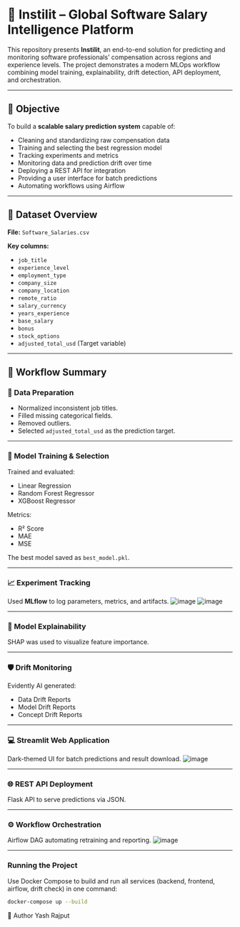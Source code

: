 # 💼 Instilit – Global Software Salary Intelligence Platform
 
This repository presents **Instilit**, an end-to-end solution for predicting and monitoring software professionals’ compensation across regions and experience levels. The project demonstrates a modern MLOps workflow combining model training, explainability, drift detection, API deployment, and orchestration.
 
---
 
## 🌟 Objective
 
To build a **scalable salary prediction system** capable of:
- Cleaning and standardizing raw compensation data
- Training and selecting the best regression model
- Tracking experiments and metrics
- Monitoring data and prediction drift over time
- Deploying a REST API for integration
- Providing a user interface for batch predictions
- Automating workflows using Airflow
 
---
 
## 📂 Dataset Overview
 
**File:** `Software_Salaries.csv`
 
**Key columns:**
- `job_title`
- `experience_level`
- `employment_type`
- `company_size`
- `company_location`
- `remote_ratio`
- `salary_currency`
- `years_experience`
- `base_salary`
- `bonus`
- `stock_options`
- `adjusted_total_usd` (Target variable)
 
---
 
## 🔄 Workflow Summary
 
### 🧹 Data Preparation
- Normalized inconsistent job titles.
- Filled missing categorical fields.
- Removed outliers.
- Selected `adjusted_total_usd` as the prediction target.
 
---
 
### 🧠 Model Training & Selection
Trained and evaluated:
- Linear Regression
- Random Forest Regressor
- XGBoost Regressor
 
Metrics:
- R² Score
- MAE
- MSE
 
The best model saved as `best_model.pkl`.
 
---
 
### 📈 Experiment Tracking
Used **MLflow** to log parameters, metrics, and artifacts.
![image](https://github.com/user-attachments/assets/85466841-577e-4b34-8abf-efe28b0b6d0e)
![image](https://github.com/user-attachments/assets/66445b8e-d588-443d-84df-38d5ceec0a23)


 
---
 
### 🧩 Model Explainability
SHAP was used to visualize feature importance.
 
---
 
### 🛡️ Drift Monitoring
Evidently AI generated:
- Data Drift Reports
- Model Drift Reports
- Concept Drift Reports
 
---
 
### 💻 Streamlit Web Application
Dark-themed UI for batch predictions and result download.
![image](https://github.com/user-attachments/assets/4d1b1279-124b-42e1-a051-2de09590a404)

 
---
 
### 🌐 REST API Deployment
Flask API to serve predictions via JSON.
 
---
 
### ⚙️ Workflow Orchestration
Airflow DAG automating retraining and reporting.
![image](https://github.com/user-attachments/assets/32465692-60cf-421d-8c67-a0662616c441)

 
---
 
### Running the Project

Use Docker Compose to build and run all services (backend, frontend, airflow, drift check) in one command:

```bash
docker-compose up --build

```

👤 Author
Yash Rajput


